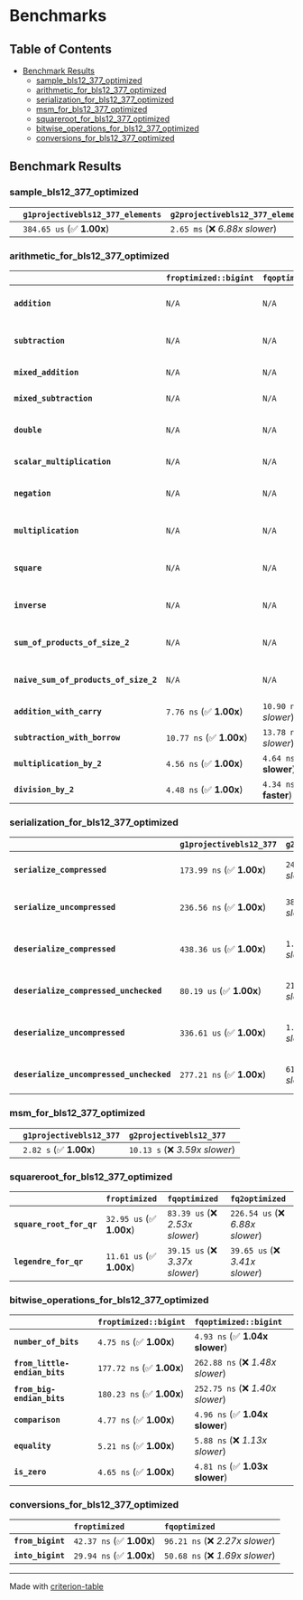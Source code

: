 # Benchmarks

## Table of Contents

- [Benchmark Results](#benchmark-results)
    - [sample_bls12_377_optimized](#sample_bls12_377_optimized)
    - [arithmetic_for_bls12_377_optimized](#arithmetic_for_bls12_377_optimized)
    - [serialization_for_bls12_377_optimized](#serialization_for_bls12_377_optimized)
    - [msm_for_bls12_377_optimized](#msm_for_bls12_377_optimized)
    - [squareroot_for_bls12_377_optimized](#squareroot_for_bls12_377_optimized)
    - [bitwise_operations_for_bls12_377_optimized](#bitwise_operations_for_bls12_377_optimized)
    - [conversions_for_bls12_377_optimized](#conversions_for_bls12_377_optimized)

## Benchmark Results

### sample_bls12_377_optimized

|        | `g1projectivebls12_377_elements`          | `g2projectivebls12_377_elements`           |
|:-------|:------------------------------------------|:------------------------------------------ |
|        | `384.65 us` (✅ **1.00x**)                 | `2.65 ms` (❌ *6.88x slower*)               |

### arithmetic_for_bls12_377_optimized

|                                       | `froptimized::bigint`          | `fqoptimized::bigint`           | `g1projectivebls12_377`          | `g2projectivebls12_377`          | `fq2optimized`                    | `fq12optimized`                   | `fqoptimized`                    | `froptimized`                      |
|:--------------------------------------|:-------------------------------|:--------------------------------|:---------------------------------|:---------------------------------|:----------------------------------|:----------------------------------|:---------------------------------|:---------------------------------- |
| **`addition`**                        | `N/A`                          | `N/A`                           | `1.39 us` (✅ **1.00x**)          | `5.13 us` (❌ *3.70x slower*)     | `32.81 ns` (🚀 **42.23x faster**)  | `261.66 ns` (🚀 **5.29x faster**)  | `24.11 ns` (🚀 **57.45x faster**) | `10.14 ns` (🚀 **136.69x faster**)  |
| **`subtraction`**                     | `N/A`                          | `N/A`                           | `1.42 us` (✅ **1.00x**)          | `5.48 us` (❌ *3.85x slower*)     | `35.28 ns` (🚀 **40.31x faster**)  | `257.91 ns` (🚀 **5.52x faster**)  | `19.92 ns` (🚀 **71.42x faster**) | `12.47 ns` (🚀 **114.06x faster**)  |
| **`mixed_addition`**                  | `N/A`                          | `N/A`                           | `1.02 us` (✅ **1.00x**)          | `3.69 us` (❌ *3.61x slower*)     | `N/A`                             | `N/A`                             | `N/A`                            | `N/A`                              |
| **`mixed_subtraction`**               | `N/A`                          | `N/A`                           | `1.04 us` (✅ **1.00x**)          | `3.91 us` (❌ *3.76x slower*)     | `N/A`                             | `N/A`                             | `N/A`                            | `N/A`                              |
| **`double`**                          | `N/A`                          | `N/A`                           | `693.45 ns` (✅ **1.00x**)        | `2.43 us` (❌ *3.51x slower*)     | `18.27 ns` (🚀 **37.96x faster**)  | `215.41 ns` (🚀 **3.22x faster**)  | `8.98 ns` (🚀 **77.23x faster**)  | `6.13 ns` (🚀 **113.21x faster**)   |
| **`scalar_multiplication`**           | `N/A`                          | `N/A`                           | `524.82 us` (✅ **1.00x**)        | `1.75 ms` (❌ *3.33x slower*)     | `N/A`                             | `N/A`                             | `N/A`                            | `N/A`                              |
| **`negation`**                        | `N/A`                          | `N/A`                           | `N/A`                            | `N/A`                            | `50.65 ns` (❌ *7.34x slower*)     | `175.99 ns` (❌ *25.51x slower*)   | `20.44 ns` (❌ *2.96x slower*)    | `6.90 ns` (✅ **1.00x**)            |
| **`multiplication`**                  | `N/A`                          | `N/A`                           | `N/A`                            | `N/A`                            | `342.18 ns` (❌ *7.21x slower*)    | `8.61 us` (❌ *181.30x slower*)    | `90.44 ns` (❌ *1.90x slower*)    | `47.48 ns` (✅ **1.00x**)           |
| **`square`**                          | `N/A`                          | `N/A`                           | `N/A`                            | `N/A`                            | `312.25 ns` (❌ *8.53x slower*)    | `6.24 us` (❌ *170.43x slower*)    | `76.18 ns` (❌ *2.08x slower*)    | `36.62 ns` (✅ **1.00x**)           |
| **`inverse`**                         | `N/A`                          | `N/A`                           | `N/A`                            | `N/A`                            | `16.74 us` (❌ *2.28x slower*)     | `31.88 us` (❌ *4.34x slower*)     | `16.83 us` (❌ *2.29x slower*)    | `7.34 us` (✅ **1.00x**)            |
| **`sum_of_products_of_size_2`**       | `N/A`                          | `N/A`                           | `N/A`                            | `N/A`                            | `748.63 ns` (❌ *11.64x slower*)   | `17.63 us` (❌ *274.14x slower*)   | `143.75 ns` (❌ *2.24x slower*)   | `64.31 ns` (✅ **1.00x**)           |
| **`naive_sum_of_products_of_size_2`** | `N/A`                          | `N/A`                           | `N/A`                            | `N/A`                            | `694.31 ns` (❌ *7.12x slower*)    | `17.23 us` (❌ *176.58x slower*)   | `191.71 ns` (❌ *1.96x slower*)   | `97.57 ns` (✅ **1.00x**)           |
| **`addition_with_carry`**             | `7.76 ns` (✅ **1.00x**)        | `10.90 ns` (❌ *1.40x slower*)   | `N/A`                            | `N/A`                            | `N/A`                             | `N/A`                             | `N/A`                            | `N/A`                              |
| **`subtraction_with_borrow`**         | `10.77 ns` (✅ **1.00x**)       | `13.78 ns` (❌ *1.28x slower*)   | `N/A`                            | `N/A`                            | `N/A`                             | `N/A`                             | `N/A`                            | `N/A`                              |
| **`multiplication_by_2`**             | `4.56 ns` (✅ **1.00x**)        | `4.64 ns` (✅ **1.02x slower**)  | `N/A`                            | `N/A`                            | `N/A`                             | `N/A`                             | `N/A`                            | `N/A`                              |
| **`division_by_2`**                   | `4.48 ns` (✅ **1.00x**)        | `4.34 ns` (✅ **1.03x faster**)  | `N/A`                            | `N/A`                            | `N/A`                             | `N/A`                             | `N/A`                            | `N/A`                              |

### serialization_for_bls12_377_optimized

|                                          | `g1projectivebls12_377`          | `g2projectivebls12_377`          | `froptimized`                      | `fqoptimized`                       | `fq2optimized`                      | `fq12optimized`                   |
|:-----------------------------------------|:---------------------------------|:---------------------------------|:-----------------------------------|:------------------------------------|:------------------------------------|:--------------------------------- |
| **`serialize_compressed`**               | `173.99 ns` (✅ **1.00x**)        | `244.59 ns` (❌ *1.41x slower*)   | `34.45 ns` (🚀 **5.05x faster**)    | `59.50 ns` (🚀 **2.92x faster**)     | `119.55 ns` (✅ **1.46x faster**)    | `753.21 ns` (❌ *4.33x slower*)    |
| **`serialize_uncompressed`**             | `236.56 ns` (✅ **1.00x**)        | `380.09 ns` (❌ *1.61x slower*)   | `35.40 ns` (🚀 **6.68x faster**)    | `61.14 ns` (🚀 **3.87x faster**)     | `125.67 ns` (🚀 **1.88x faster**)    | `749.70 ns` (❌ *3.17x slower*)    |
| **`deserialize_compressed`**             | `438.36 us` (✅ **1.00x**)        | `1.41 ms` (❌ *3.23x slower*)     | `69.52 ns` (🚀 **6305.86x faster**) | `118.70 ns` (🚀 **3693.16x faster**) | `271.47 ns` (🚀 **1614.80x faster**) | `1.64 us` (🚀 **267.85x faster**)  |
| **`deserialize_compressed_unchecked`**   | `80.19 us` (✅ **1.00x**)         | `212.90 us` (❌ *2.66x slower*)   | `64.67 ns` (🚀 **1239.87x faster**) | `116.04 ns` (🚀 **691.03x faster**)  | `261.01 ns` (🚀 **307.22x faster**)  | `1.62 us` (🚀 **49.45x faster**)   |
| **`deserialize_uncompressed`**           | `336.61 us` (✅ **1.00x**)        | `1.14 ms` (❌ *3.39x slower*)     | `64.94 ns` (🚀 **5183.73x faster**) | `122.59 ns` (🚀 **2745.82x faster**) | `270.65 ns` (🚀 **1243.72x faster**) | `1.62 us` (🚀 **208.37x faster**)  |
| **`deserialize_uncompressed_unchecked`** | `277.21 ns` (✅ **1.00x**)        | `610.56 ns` (❌ *2.20x slower*)   | `65.70 ns` (🚀 **4.22x faster**)    | `122.17 ns` (🚀 **2.27x faster**)    | `266.61 ns` (✅ **1.04x faster**)    | `1.62 us` (❌ *5.86x slower*)      |

### msm_for_bls12_377_optimized

|        | `g1projectivebls12_377`          | `g2projectivebls12_377`           |
|:-------|:---------------------------------|:--------------------------------- |
|        | `2.82 s` (✅ **1.00x**)           | `10.13 s` (❌ *3.59x slower*)      |

### squareroot_for_bls12_377_optimized

|                          | `froptimized`            | `fqoptimized`                   | `fq2optimized`                    |
|:-------------------------|:-------------------------|:--------------------------------|:--------------------------------- |
| **`square_root_for_qr`** | `32.95 us` (✅ **1.00x**) | `83.39 us` (❌ *2.53x slower*)   | `226.54 us` (❌ *6.88x slower*)    |
| **`legendre_for_qr`**    | `11.61 us` (✅ **1.00x**) | `39.15 us` (❌ *3.37x slower*)   | `39.65 us` (❌ *3.41x slower*)     |

### bitwise_operations_for_bls12_377_optimized

|                               | `froptimized::bigint`          | `fqoptimized::bigint`             |
|:------------------------------|:-------------------------------|:--------------------------------- |
| **`number_of_bits`**          | `4.75 ns` (✅ **1.00x**)        | `4.93 ns` (✅ **1.04x slower**)    |
| **`from_little-endian_bits`** | `177.72 ns` (✅ **1.00x**)      | `262.88 ns` (❌ *1.48x slower*)    |
| **`from_big-endian_bits`**    | `180.23 ns` (✅ **1.00x**)      | `252.75 ns` (❌ *1.40x slower*)    |
| **`comparison`**              | `4.77 ns` (✅ **1.00x**)        | `4.96 ns` (✅ **1.04x slower**)    |
| **`equality`**                | `5.21 ns` (✅ **1.00x**)        | `5.88 ns` (❌ *1.13x slower*)      |
| **`is_zero`**                 | `4.65 ns` (✅ **1.00x**)        | `4.81 ns` (✅ **1.03x slower**)    |

### conversions_for_bls12_377_optimized

|                   | `froptimized`            | `fqoptimized`                    |
|:------------------|:-------------------------|:-------------------------------- |
| **`from_bigint`** | `42.37 ns` (✅ **1.00x**) | `96.21 ns` (❌ *2.27x slower*)    |
| **`into_bigint`** | `29.94 ns` (✅ **1.00x**) | `50.68 ns` (❌ *1.69x slower*)    |

---
Made with [criterion-table](https://github.com/nu11ptr/criterion-table)

